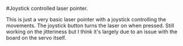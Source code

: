 #Joystick controlled laser pointer.

This is just a very basic laser pointer with a joystick controlling the movements. The joystick button turns the laser on when pressed.
Still working on the jitteriness but I think it's largely due to an issue with the board on the servo itself.
